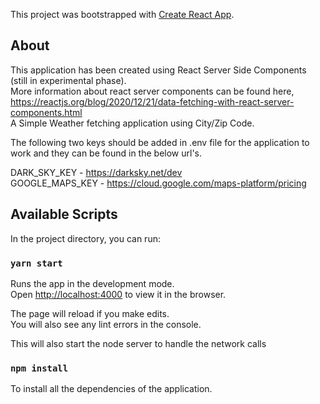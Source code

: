 This project was bootstrapped with [Create React App](https://github.com/facebook/create-react-app).

## About
This application has been created using React Server Side Components (still in experimental phase). <br />
More information about react server components can be found here, https://reactjs.org/blog/2020/12/21/data-fetching-with-react-server-components.html <br />
A Simple Weather fetching application using City/Zip Code. <br />

The following two keys should be added in .env file for the application to work and they can be found in the below url's. <br />

DARK_SKY_KEY  - https://darksky.net/dev <br />
GOOGLE_MAPS_KEY - https://cloud.google.com/maps-platform/pricing <br />

## Available Scripts

In the project directory, you can run:

### `yarn start`

Runs the app in the development mode.<br />
Open [http://localhost:4000](http://localhost:4000) to view it in the browser.

The page will reload if you make edits.<br />
You will also see any lint errors in the console.

This will also start the node server to handle the network calls

### `npm install`
To install all the dependencies of the application.

